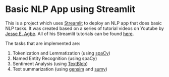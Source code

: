 # Basic NLP App using Streamlit

This is a project which uses [Streamlit](https://docs.streamlit.io/) to deploy an NLP app that does basic NLP tasks. It was created based on a series of tutorial videos on Youtube by [Jesse E. Agbe](https://github.com/Jcharis/). All of his Streamlit tutorials can be found [here](https://www.youtube.com/playlist?list=PLJ39kWiJXSixyRMcn3lrbv8xI8ZZoYNZU). 

The tasks that are implemented are:
1. Tokenization and Lemmatization (using [spaCy](https://spacy.io/usage))
2. Named Entity Recognition (using spaCy)
3. Sentiment Analysis (using [TextBlob](https://textblob.readthedocs.io/en/dev/))
4. Text summarization (using [gensim](https://radimrehurek.com/gensim/auto_examples/index.html) and  [sumy](https://github.com/miso-belica/sumy))